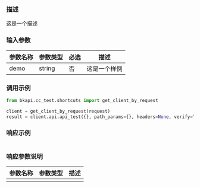 ### 描述

这是一个描述

### 输入参数
| 参数名称     | 参数类型     | 必选   | 描述             |
| ------------ | ------------ | ------ | ---------------- |
| demo         | string       | 否     | 这是一个样例     |


### 调用示例
```python
from bkapi.cc_test.shortcuts import get_client_by_request

client = get_client_by_request(request)
result = client.api.api_test({}, path_params={}, headers=None, verify=True)
```

### 响应示例
```python

```

### 响应参数说明
| 参数名称     | 参数类型   | 描述                           |
| ------------ | ---------- | ------------------------------ |
|              |            |                                |
